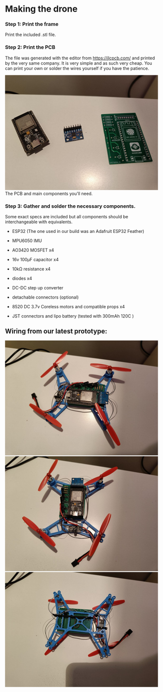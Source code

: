 # Making the drone

### Step 1: Print the frame
Print the included .stl file.

### Step 2: Print the PCB
The file was generated with the editor from https://jlcpcb.com/ and printed by the very same company. It is very simple and as such very cheap. You can print your own or solder the wires yourself if you have the patience.

![image](build_wiring_example/PCB.jpg)
The PCB and main components you'll need.
### Step 3: Gather and solder the necessary components.
Some exact specs are included but all components should be interchangeable with equivalents.
- ESP32 (The one used in our build was an Adafruit ESP32 Feather)
- MPU6050 IMU
- AO3420 MOSFET x4
- 16v 100μF capacitor x4
- 10kΩ resistance x4
- diodes x4
- DC-DC step up converter
- detachable connectors (optional)

- 8520 DC 3.7v Coreless motors and compatible props x4
- JST connectors and lipo battery (tested with 300mAh 120C )


## Wiring from our latest prototype:

![image](build_wiring_example/Drone_Topside1.jpg)
![image](build_wiring_example/Drone_Topside2.jpg)
![image](build_wiring_example/Drone_Underside.jpg)
